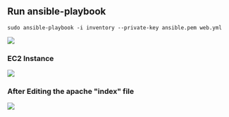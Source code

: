 ## Run ansible-playbook

```
sudo ansible-playbook -i inventory --private-key ansible.pem web.yml
```

![](https://i.imgur.com/vMQ4Lwj.png)

### EC2 Instance
![](https://i.imgur.com/0JrfVRr.png)


### After Editing the apache "index" file
![](https://i.imgur.com/rfGmYbM.png)
